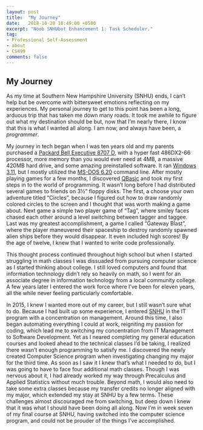 ```yaml
---
layout: post
title:  "My Journey"
date:   2018-10-20 10:49:00 +0500
excerpt: "Noob SNHUbot Enhancement 1: Task Scheduler."
tag:
- Professional Self-Assessment
- about
- CS499
comments: false
---
```


## My Journey

As my time at Southern New Hampshire University (SNHU) ends, I can’t help but be overcome with bittersweet emotions reflecting on my experiences.  My personal journey to get to this point has been a long, arduous trip that has taken me down many roads.  It took me awhile to figure out what my destination should be but, now that I’m nearly there, I know that this is what I wanted all along.  I am now, and always have been, a _programmer_.

My journey in tech began when I was ten years old and my parents purchased a [Packard Bell Executive 8707 D](http://pbclub.pwcsite.com/wiki/index.php/Executive_8707_D), with a hyper fast 486DX2-66 processor, more memory than you would ever need at 4MB, a massive 420MB hard drive, and some amazing preinstalled software.  It ran [Windows 3.11](https://en.wikipedia.org/wiki/Windows_3.1x), but I mostly utilized the [MS-DOS 6.20](https://en.wikipedia.org/wiki/MS-DOS) command line.  After mostly playing games for a few months, I discovered [QBasic](https://en.wikipedia.org/wiki/QBasic) and took my first steps in to the world of programming.  It wasn’t long before I had distributed several games to friends on 3½” floppy disks.  The first, a choose your own adventure titled “Circles”, because I figured out how to draw randomly colored circles to the screen and I thought that was worth making a game about.  Next game a simple two player game of “Tag”, where smiley faces chased each other around a level switching between tagger and taggee.  Last was my greatest accomplishment, a game I called “Gateway Blast”, where the player maneuvered their spaceship to destroy randomly spawned alien ships before they would disappear.  It even included high scores!  By the age of twelve, I knew that I wanted to write code professionally.

This thought process continued throughout high school but when I started struggling in math classes I was dissuaded from pursuing computer science as I started thinking about college.  I still loved computers and found that information technology didn’t rely so heavily on math, so I went for an associate degree in information technology from a local community college.  A few years later I entered the work force where I’ve been for eleven years, all the while never feeling particularly comfortable.

In 2015, I knew I wanted more out of my career, but I still wasn’t sure what to do.  Because I had built up some experience, I entered [SNHU](https://www.snhu.edu) in the IT program with a concentration on management.  Around this time, I also began automating everything I could at work, reigniting my passion for coding, which lead me to switching my concentration from IT Management to Software Development.  Yet as I neared completing my general education courses and looked ahead to the technical classes I’d be taking, I realized there wasn’t enough programming to satisfy me.  I discovered the newly created Computer Science program when investigating changing my major for the third time.  As soon as I saw it I knew that’s what I needed to do, but I was going to have to face four additional math classes.  Though I was nervous about it, I had already worked my way through Precalculus and Applied Statistics without much trouble.  Beyond math, I would also need to take some extra classes because my transfer credits no longer aligned with my major, which extended my stay at SNHU by a few terms.  These challenges almost discouraged me from switching, but deep down I knew that it was what I should have been doing all along.  Now I’m in week seven of my final course at SNHU, having switched into the computer science program, and could not be prouder of the things I’ve accomplished.
